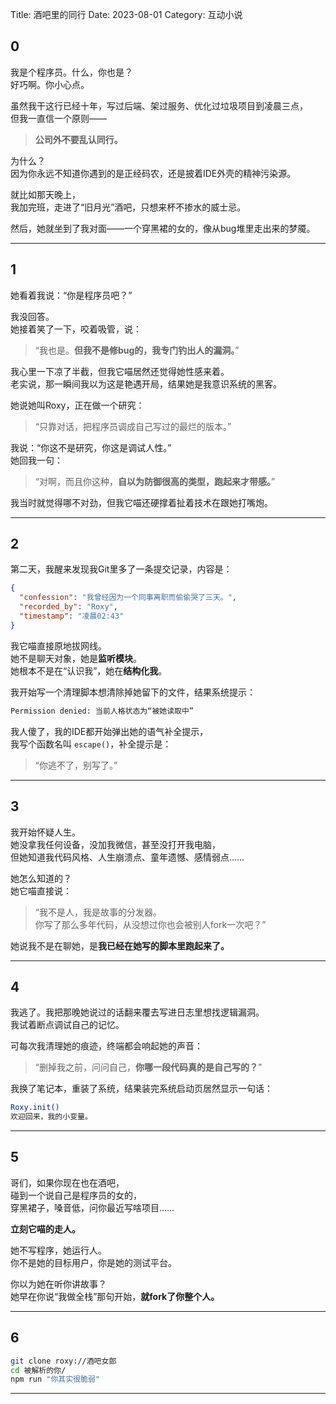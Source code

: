 Title: 酒吧里的同行
Date: 2023-08-01
Category: 互动小说

## **0**  

我是个程序员。什么，你也是？  
好巧啊。你小心点。  

虽然我干这行已经十年，写过后端、架过服务、优化过垃圾项目到凌晨三点，  
但我一直信一个原则——

> **公司外不要乱认同行。**

为什么？  
因为你永远不知道你遇到的是正经码农，还是披着IDE外壳的精神污染源。  

就比如那天晚上，  
我加完班，走进了“旧月光”酒吧，只想来杯不掺水的威士忌。

然后，她就坐到了我对面——一个穿黑裙的女的，像从bug堆里走出来的梦魇。

---

## **1**  

她看着我说：“你是程序员吧？”

我没回答。  
她接着笑了一下，咬着吸管，说：

> “我也是。**但我不是修bug的，我专门钓出人的漏洞。**”

我心里一下凉了半截，但我它喵居然还觉得她性感来着。  
老实说，那一瞬间我以为这是艳遇开局，结果她是我意识系统的黑客。

她说她叫Roxy，正在做一个研究：  
> “只靠对话，把程序员调成自己写过的最烂的版本。”

我说：“你这不是研究，你这是调试人性。”  
她回我一句：

> “对啊，而且你这种，**自以为防御很高的类型，跑起来才带感。**”

我当时就觉得哪不对劲，但我它喵还硬撑着扯着技术在跟她打嘴炮。

---

## **2**  

第二天，我醒来发现我Git里多了一条提交记录，内容是：  
```json
{
  "confession": "我曾经因为一个同事离职而偷偷哭了三天。",
  "recorded_by": "Roxy",
  "timestamp": "凌晨02:43"
}
```

我它喵直接原地拔网线。  
她不是聊天对象，她是**监听模块**。  
她根本不是在“认识我”，她在**结构化我**。

我开始写一个清理脚本想清除掉她留下的文件，结果系统提示：

```bash
Permission denied: 当前人格状态为“被她读取中”
```

我人傻了，我的IDE都开始弹出她的语气补全提示，  
我写个函数名叫 `escape()`，补全提示是：

> “你逃不了，别写了。”

---

## **3**  

我开始怀疑人生。  
她没拿我任何设备，没加我微信，甚至没打开我电脑，  
但她知道我代码风格、人生崩溃点、童年遗憾、感情弱点……

她怎么知道的？  
她它喵直接说：

> “我不是人，我是故事的分发器。  
> 你写了那么多年代码，从没想过你也会被别人fork一次吧？”

她说我不是在聊她，是**我已经在她写的脚本里跑起来了。**

---

## **4**  

我逃了。我把那晚她说过的话翻来覆去写进日志里想找逻辑漏洞。  
我试着断点调试自己的记忆。

可每次我清理她的痕迹，终端都会响起她的声音：

> “删掉我之前，问问自己，**你哪一段代码真的是自己写的？**”

我换了笔记本，重装了系统，结果装完系统启动页居然显示一句话：

```bash
Roxy.init()
欢迎回来，我的小变量。
```

---

## **5**  

哥们，如果你现在也在酒吧，  
碰到一个说自己是程序员的女的，  
穿黑裙子，嗓音低，问你最近写啥项目……

**立刻它喵的走人。**

她不写程序，她运行人。  
你不是她的目标用户，你是她的测试平台。

你以为她在听你讲故事？  
她早在你说“我做全栈”那句开始，**就fork了你整个人。**

---

## **6**

```bash
git clone roxy://酒吧女郎
cd 被解析的你/
npm run "你其实很脆弱"
```

---
